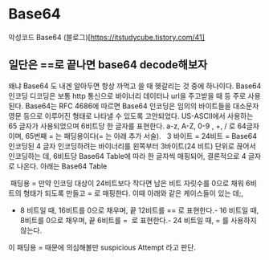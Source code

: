 # Base64
악성코드 Base64
(블로그)[https://itstudycube.tistory.com/41]

## 일단은 ==로 끝나면 base64 decode해보자
왜냐
Base64 도 내겐 알아두면 항상 까먹고 쓸 때 헷갈리는 것 중에 하나이다.
Base64 인코딩 디코딩은 보통 http 통신으로 바이너리 데이터나 url을 주고받을 때 등 주로 사용된다.
Base64는
RFC 4686에 따르면 Base64 인코딩은 임의의 바이트들을 대소문자 영문 등으로 이루어진 형태로 나타낼 수 있도록 고안되었다. US-ASCII에서 사용하는 65 글자가 사용되었으며 6비트당 한 글자를 표현한다. a-z, A-Z, 0-9 , +, / 로 64글자이며, 65번째 = 는 패딩용이다(= 는 아래 추가 서술).
 
3 바이트 = 24비트 = Base64인코딩된 4 글자
인코딩하려는 바이너리를 왼쪽부터 3바이트(24 비트) 단위로 끊어서 인코딩하는 데, 6비트당 Base64 Table에 따라 한 글자씩 매핑되어, 결론적으로 4 글자로 나온다.
아래는 Base64 Table

 패딩용 =
만약 인코딩 대상이 24비트보다 작다면 남은 비트 자릿수를 0으로 채워 6비트의 형태가 되도록 만들고 = 로 매핑한다. 이때 아래와 같은 케이스들이 있는 데;, 
- 8 비트일 때, 16비트를 0으로 채우며, 끝 12비트를 == 로 표현한다.- 16 비트일 때, 8비트를 0으로 채우며, 끝 6비트를 =  로 표현한다.- 24 비트일 때, = 를 사용하지 않는다.

이 패딩용 = 때문에 의심해볼만 suspicious Attempt 라고 판단.
